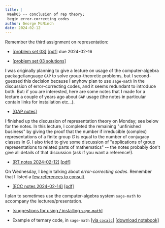 ```yaml
---
title: |
 Week05 -- conclusion of rep theory;
 begin error-correcting codes
author: George McNinch  
date: 2024-02-12
---
```


Remember the third assignment on representation:

- [[problem set 03]](/course-assignments/PS03--rep-theory.html)
  [[pdf]](/course-assignments/PS03--rep-theory.pdf) due 2024-02-16

- [[problem set 03 solutions]](/course-assignments/PS03--rep-theory--solutions.html)

I was originally planning to give a lecture on usage of the
computer-algebra package/language `GAP` to solve group-theoretic
problems, but I second-guessed this decision because I anyhow plan to
use `sage-math` in the discussion of error-correcting codes, and it
seems redundant to introduce both. But: if you are interested, here
are some notes that I made for a lecture a couple of years ago about
`GAP` usage (the notes in particular contain links for installation etc...).

- [[GAP notes]](/course-contents/notes-RT--Groups-and-GAP.html)


I finished up the discussion of representation theory on Monday; see
below for the notes. In this lecture, I completed the remaining
"unfinished business" by giving the proof that the number if
irreducible (complex) representations of a finite group $G$ is equal
to the number of conjugacy classes in $G$. I also tried to give some
discussion of "applications of group representations to related parts
of mathematics" -- the notes probably don't give all details of that
discussion (ask if you want a reference!).

- [[RT notes 2024-02-12]](/course-contents/2024-02-12--notes-RT--number-of-irreducibles.html)
  [[pdf]](/course-contents/-2024-02-12--notes-RT--number-of-irreducibles.pdf)
  
On Wednesday, I begin talking about *error-correcting codes*.
Remember that I listed a [few references to consult](resources-references.html).

- [[ECC notes 2024-02-14]](/course-contents/2024-02-14--notes-ECC--intro.html)
  [[pdf]](/course-contents/2024-02-14--notes-ECC--intro.pdf)

I plan to sometimes use the computer-algebra system `sage-math` to
accompany the lectures/presentation. 

- [[suggestions for using / installing `sage-math`]](resources--conda-sage-math-jupyter.html)



- Example of ternary code, in `sage-math`
  [[via `cocalc`]](https://cocalc.com/github/gmcninch-tufts/2024-Sp-Math190/blob/main/course-contents/2024-02-14--ECC-01--ternary-code.ipynb)
  [[download notebook]](/course-contents/2024-02-14--ECC-01--ternary-code.ipynb) 



